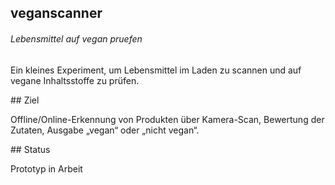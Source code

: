 ## veganscanner

###### Lebensmittel auf vegan pruefen



Ein kleines Experiment, um Lebensmittel im Laden zu scannen und auf vegane Inhaltsstoffe zu prüfen.



\## Ziel

Offline/Online-Erkennung von Produkten über Kamera-Scan, Bewertung der Zutaten, Ausgabe „vegan“ oder „nicht vegan“.



\## Status

Prototyp in Arbeit

